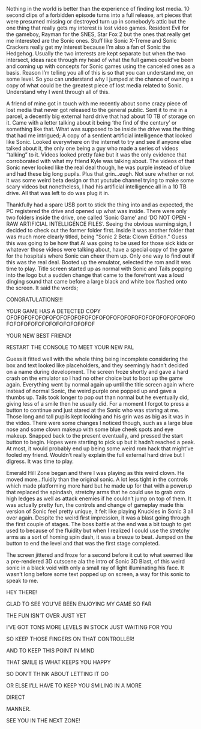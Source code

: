 Nothing in the world is better than the experience of finding lost media. 10 second clips of a forbidden episode turns into a full release, art pieces that were presumed missing or destroyed turn up in somebody’s attic but the one thing that really gets my interest is lost video games. Resident Evil for the gameboy, Rayman for the SNES, Star Fox 2 but the ones that really get me interested are the Sonic ones. Stuff like Sonic X-Treme and Sonic Crackers really get my interest because I’m also a fan of Sonic the Hedgehog. Usually the two interests are kept separate but when the two intersect, ideas race through my head of what the full games could’ve been and coming up with concepts for Sonic games using the canceled ones as a basis. Reason I’m telling you all of this is so that you can understand me, on some level. So you can understand why I jumped at the chance of owning a copy of what could be the greatest piece of lost media related to Sonic. Understand why I went through all of this.

A friend of mine got in touch with me recently about some crazy piece of lost media that never got released to the general public. Sent it to me in a parcel, a decently big external hard drive that had about 10 TB of storage on it. Came with a letter talking about it being ‘the find of the century’ or something like that. What was supposed to be inside the drive was the thing that had me intrigued; A copy of a sentient artificial intelligence that looked like Sonic. Looked everywhere on the internet to try and see if anyone else talked about it, the only one being a guy who made a series of videos “talking” to it. Videos looked pretty fake but it was the only evidence that corroborated with what my friend Kyle was talking about. The videos of that Sonic never looked like the real deal though, he was purple instead of blue and had these big long pupils. Plus that grin…eugh. Not sure whether or not it was some weird beta design or that youtube channel trying to make some scary videos but nonetheless, I had his artificial intelligence all in a 10 TB drive. All that was left to do was plug it in.

Thankfully had a spare USB port to stick the thing into and as expected, the PC registered the drive and opened up what was inside. There were only two folders inside the drive, one called ‘Sonic Game’ and ‘DO NOT OPEN - RAW ARTIFICIAL INTELLIGENCE FILES’. Seeing the obvious warning sign, I decided to check out the former folder first. Inside it was another folder that was much more clearly titled, being "Sonic 2 Beta: Clown Edition." Guess this was going to be how that AI was going to be used for those sick kids or whatever those videos were talking about, have a special copy of the game for the hospitals where Sonic can cheer them up. Only one way to find out if this was the real deal. Booted up the emulator, selected the rom and it was time to play. Title screen started up as normal with Sonic and Tails popping into the logo but a sudden change that came to the forefront was a loud dinging sound that came before a large black and white box flashed onto the screen. It said the words;

CONGRATULATIONS!!!

YOUR GAME HAS A DETECTED COPY OFOFOFOFOFOFOFOFOFOFOFOFOFOFOFOFOFOFOFOFOFOFOFOFOFOFOFOFOFOFOFOFOFOFOFOFOFOFOF

YOUR NEW BEST FRIEND!

RESTART THE CONSOLE TO MEET YOUR NEW PAL

Guess it fitted well with the whole thing being incomplete considering the box and text looked like placeholders, and they seemingly hadn’t decided on a name during development. The screen froze shortly and gave a hard crash on the emulator so I had no other choice but to boot up the game again. Everything went by normal again up until the title screen again where instead of normal Sonic, the weird purple one popped up and gave a thumbs up. Tails took longer to pop out than normal but he eventually did, giving less of a smile then he usually did. For a moment I forgot to press a button to continue and just stared at the Sonic who was staring at me. Those long and tall pupils kept looking and his grin was as big as it was in the video. There were some changes I noticed though, such as a large blue nose and some clown makeup with some blue cheek spots and eye makeup. Snapped back to the present eventually, and pressed the start button to begin. Hopes were starting to pick up but it hadn’t reached a peak. At most, it would probably end up being some weird rom hack that might’ve fooled my friend. Wouldn’t really explain the full external hard drive but I digress. It was time to play.

Emerald Hill Zone began and there I was playing as this weird clown. He moved more…fluidly than the original sonic. A lot less tight in the controls which made platforming more hard but he made up for that with a powerup that replaced the spindash, stretchy arms that he could use to grab onto high ledges as well as attack enemies if he couldn’t jump on top of them. It was actually pretty fun, the controls and change of gameplay made this version of Sonic feel pretty unique, it felt like playing Knuckles in Sonic 3 all over again. Despite the weird first impression, it was a blast going through the first couple of stages. The boss battle at the end was a bit tough to get used to because of the fluidity but when I realized I could use the stretchy arms as a sort of homing spin dash, it was a breeze to beat. Jumped on the button to end the level and that was the first stage completed. 

The screen jittered and froze for a second before it cut to what seemed like a pre-rendered 3D cutscene ala the intro of Sonic 3D Blast, of this weird sonic in a black void with only a small ray of light illuminating his face. It wasn’t long before some text popped up on screen, a way for this sonic to speak to me.

HEY THERE!

GLAD TO SEE YOU’VE BEEN ENJOYING MY GAME SO FAR

THE FUN ISN’T OVER JUST YET

I’VE GOT TONS MORE LEVELS IN STOCK JUST WAITING FOR YOU

SO KEEP THOSE FINGERS ON THAT CONTROLLER!

AND TO KEEP THIS POINT IN MIND

THAT SMILE IS WHAT KEEPS YOU HAPPY

SO DON’T THINK ABOUT LETTING IT GO

OR ELSE I’LL HAVE TO KEEP YOU SMILING IN A MORE

DIRECT

MANNER.

SEE YOU IN THE NEXT ZONE!